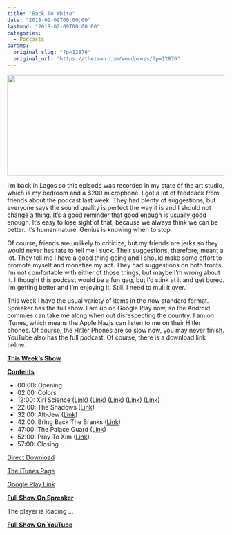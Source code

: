 ```yaml
---
title: "Back To White"
date: "2018-02-09T00:00:00"
lastmod: "2018-02-09T00:00:00"
categories:
  - Podcasts
params:
  original_slug: "?p=12876"
  original_url: "https://thezman.com/wordpress/?p=12876"
---
```


[<img
src="http://thezman.com/wordpress/wp-content/uploads/2018/01/Power-Hour.png"
decoding="async" width="600" height="233" />](http://thezman.com/wordpress/wp-content/uploads/2018/01/Power-Hour.png)

I’m back in Lagos so this episode was recorded in my state of the art
studio, which is my bedroom and a $200 microphone. I got a lot of
feedback from friends about the podcast last week. They had plenty of
suggestions, but everyone says the sound quality is perfect the way it
is and I should not change a thing. It’s a good reminder that good
enough is usually good enough. It’s easy to lose sight of that, because
we always think we can be better. It’s human nature. Genius is knowing
when to stop.

Of course, friends are unlikely to criticize, but my friends are jerks
so they would never hesitate to tell me I suck. Their suggestions,
therefore, meant a lot. They tell me I have a good thing going and I
should make some effort to promote myself and monetize my act. They had
suggestions on both fronts. I’m not comfortable with either of those
things, but maybe I’m wrong about it. I thought this podcast would be a
fun gag, but I’d stink at it and get bored. I’m getting better and I’m
enjoying it. Still, I need to mull it over.

This week I have the usual variety of items in the now standard format.
Spreaker has the full show. I am up on Google Play now, so the Android
commies can take me along when out disrespecting the country. I am on
iTunes, which means the Apple Nazis can listen to me on their Hitler
phones. Of course, the Hitler Phones are so slow now, you may never
finish. YouTube also has the full podcast. Of course, there is a
download link below.

**<u>This Week’s Show</u>**

**<u>Contents</u>**

-   00:00: Opening
-   02:00: Colors
-   12:00: Xirl Science
    (<a href="http://irqr.ucpress.edu/content/10/4/395" rel="noopener"
    target="_blank">Link</a>) (<a
    href="http://www.tandfonline.com/doi/abs/10.1080/00131857.2017.1339340"
    rel="noopener" target="_blank">Link</a>) (<a
    href="http://www.tandfonline.com/doi/abs/10.1080/14791420.2015.1108449?journalCode=rccc20"
    rel="noopener" target="_blank">Link</a>) (<a
    href="http://www.tandfonline.com/doi/abs/10.1080/23268743.2017.1388190?journalCode=rprn20"
    rel="noopener" target="_blank">Link</a>) (<a
    href="http://www.csueastbay.edu/directory/profiles/edld/stromkatie.html"
    rel="noopener" target="_blank">Link</a>)
-   22:00: The Shadows (<a
    href="https://www.counter-currents.com/2012/11/robert-lewis-dabney-on-conservatism/"
    rel="noopener" target="_blank">Link</a>)
-   32:00: Alt-Jew (<a
    href="https://forward.com/opinion/393514/white-nationalism-is-spreading-in-the-orthodox-community/"
    rel="noopener" target="_blank">Link</a>)
-   42:00: Bring Back The Branks (<a
    href="https://nypost.com/2018/02/03/a-male-backlash-against-metoo-is-brewing/"
    rel="noopener" target="_blank">Link</a>)
-   47:00: The Palace Guard (<a
    href="http://thefederalist.com/2018/02/07/right-cant-ignore-rise-white-supremacy-campus/"
    rel="noopener" target="_blank">Link</a>)
-   52:00: Pray To Xim (<a
    href="https://www.dailywire.com/news/26692/us-episcopal-diocese-votes-stop-using-masculine-paul-bois"
    rel="noopener" target="_blank">Link</a>)
-   57:00: Closing

<a
href="https://api.spreaker.com/download/episode/14007092/ep_31_back_to_white.mp3"
rel="noopener" target="_blank">Direct Download</a>

<a
href="https://itunes.apple.com/us/podcast/the-z-blog-power-hour/id1262799640?mt=2"
rel="noopener" target="_blank">The iTunes Page</a>

<a
href="https://playmusic.app.goo.gl/?ibi=com.google.PlayMusic&amp;isi=691797987&amp;ius=googleplaymusic&amp;link=https://play.google.com/music/m/Ign2aae4ofqi7ih4zik5ipqtv3y?t%3DThe_Z_Blog_Power_Hour%26pcampaignid%3DMKT-na-all-co-pr-mu-pod-16"
rel="noopener" target="_blank">Google Play Link</a>

**<u>Full Show On Spreaker</u>**

The player is loading ...

<span class="widget_spinner dark"></span>

**<u>Full Show On YouTube</u>**
